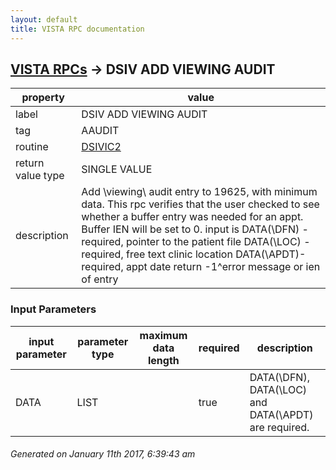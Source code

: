 ```yaml
---
layout: default
title: VISTA RPC documentation
---
```




## [VISTA RPCs](TableOfContent.md) &#8594; DSIV ADD VIEWING AUDIT 

 property | value 
--- | --- 
 label | DSIV ADD VIEWING AUDIT
 tag | AAUDIT
 routine | [DSIVIC2](http://code.osehra.org/dox/Routine_DSIVIC2_source.html)
 return value type | SINGLE VALUE
 description | Add \viewing\ audit entry to 19625, with minimum data. This rpc verifies that the user checked to see whether a buffer entry was needed for an appt.  Buffer IEN will be set to 0. input is DATA(\DFN\) - required, pointer to the patient file         DATA(\LOC\) - required, free text clinic location         DATA(\APDT\)- required, appt date return -1^error message  or ien of entry

### Input Parameters

| input parameter | parameter type | maximum data length | required | description | 
| --- | --- | --- | --- | --- | 
| DATA | LIST |  | true | DATA(\DFN\), DATA(\LOC\) and DATA(\APDT\) are required. | 




 ###### Generated on January 11th 2017, 6:39:43 am